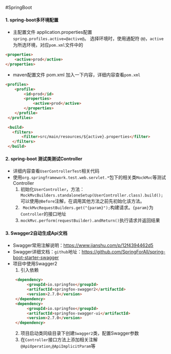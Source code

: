 #SpringBoot

#### 1. spring-boot多环境配置
- 主配置文件 application.properties配置
`spring.profiles.active=@active@`。
选择环境时，使用通配符 `@@`，`active`为所选环境，对应`pom.xml`文件中的
```html
<properties>
    <active>prod</active>
</properties>
```

- maven配置文件 pom.xml 加入一下内容，详细内容查看`pom.xml`
 ```html
 <profiles>
     <profile>
         <id>prod</id>
         <properties>
             <active>prod</active>
         </properties>
     </profile>
  </profiles>
  
  <build>
    <filters>
        <filter>src/main/resources/${active}.properties</filter>
    </filters>
  </build>
 ```
#### 2. spring-boot 测试类测试Controller
- 详细内容查看`UserControllerTest`相关代码
- 使用`org.springframework.test.web.servlet.*`包下的相关类`MockMvc`等测试Controller
    1. 初始化`UserController`，方法：`MockMvcBuilders.standaloneSetup(UserController.class).build();`
      可以使用`@Before`注解，在调用其他方法之前先初始化该方法。
    2. ` MockMvcRequestBuilders.get("{param}");`构建请求。`{param}`为`Controller`的接口地址
    3. `mockMvc.perform(requestBuilder).andReturn()`执行请求并返回结果

#### 3. Swagger2自动生成Api文档
- Swagger常用注解说明：https://www.jianshu.com/p/12f4394462d5
- Swagger详细文档：`github`地址：https://github.com/SpringForAll/spring-boot-starter-swagger
- 项目中使用Swagger2
    1. 引入依赖
    ```html
     <dependency>
          <groupId>io.springfox</groupId>
          <artifactId>springfox-swagger2</artifactId>
          <version>2.7.0</version>
     </dependency>
     <dependency>
          <groupId>io.springfox</groupId>
          <artifactId>springfox-swagger-ui</artifactId>
          <version>2.7.0</version>
     </dependency>
    ```
    2. 项目启动类同级目录下创建`Swagger2`类，配置Swagger参数
    3. 在`Controller`接口方法上添加相关注解`@ApiOperation`,`@ApiImplicitParam`等